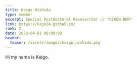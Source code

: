 ```yaml
---
title: Keigo Nishida
type: member
excerpt: Special Postdoctoral Resesarcher // *RIKEN BDR*
link: https://kigo24.github.io/
rank: 2
date: 2023-04-01 00:00:00
header:
  teaser: /assets/images/keigo_nishida.png
---
```


Hi my name is Keigo.

